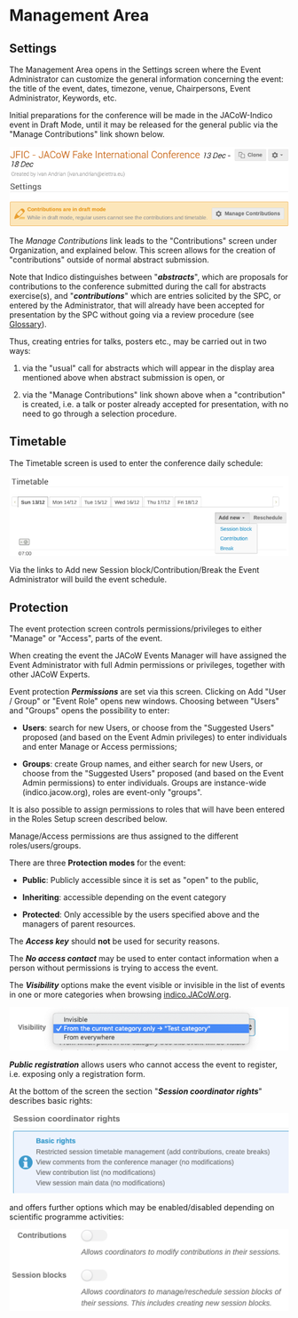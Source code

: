 # Management Area

## Settings

The Management Area opens in the Settings screen
where the Event Administrator can customize the general
information concerning the event: the title of the event,
dates, timezone, venue, Chairpersons, Event Administrator, Keywords, etc.

Initial preparations for the conference will be made in
the JACoW-Indico event in Draft Mode, until it may be
released for the general public via the "Manage
Contributions" link shown below.

![](img/draftmode.png)

The *Manage Contributions* link leads to the
"Contributions" screen under Organization, and explained
below. This screen allows for the creation of
"contributions" outside of normal abstract submission.

Note that Indico distinguishes between "***abstracts***",
which are proposals for contributions to the conference
submitted during the call for abstracts exercise(s), and
"***contributions***" which are entries solicited by the SPC,
or entered by the Administrator, that will already have
been accepted for presentation by the SPC without going
via a review procedure (see [Glossary](../glossary.md)).    

Thus, creating entries for talks, posters etc., may be
carried out in two ways:

1. via the "usual" call for abstracts which will appear in
   the display area mentioned above when abstract
   submission is open, or

2. via the "Manage Contributions" link shown above
   when a "contribution" is created, i.e. a talk or poster
   already accepted for presentation, with no need to go
   through a selection procedure.

## Timetable

The Timetable screen is used to enter the conference
daily schedule:

![](img/timetable.png)

Via the links to Add new Session block/Contribution/Break the Event Administrator will
build the event schedule.

## Protection

The event protection screen controls permissions/privileges to either "Manage" or "Access", parts of the event. 

When creating the event the JACoW Events Manager will have assigned the Event Administrator with full Admin permissions or privileges, together with other JACoW Experts.

Event protection ***Permissions*** are set via this screen.
Clicking on Add "User / Group" or "Event Role"
opens new windows.
Choosing between "Users" and "Groups" opens the
possibility to enter:

- **Users**: search for new Users, or choose from the
  "Suggested Users" proposed (and based on the Event
  Admin privileges) to enter individuals and enter Manage
  or Access permissions;

- **Groups**: create Group names, and either search for new
  Users, or choose from the "Suggested Users" proposed
  (and based on the Event Admin permissions) to enter
  individuals. Groups are instance-wide (indico.jacow.org),
  roles are event-only "groups".

It is also possible to assign permissions to roles that
will have been entered in the Roles Setup screen
described below.

Manage/Access permissions are thus assigned to the
different roles/users/groups.

There are three **Protection modes** for the event:

- **Public**: Publicly accessible since it is set as "open" to the
  public,

- **Inheriting**: accessible depending on the event category

- **Protected**: Only accessible by the users specified above
  and the managers of parent resources.

The ***Access key*** should **not** be used for security reasons.

The ***No access contact*** may be used to enter contact
information when a person without permissions is trying
to access the event.

The ***Visibility*** options make the event visible or invisible in the list of events in one or more categories when browsing [indico.JACoW.org](https://indico.JACoW.org). 

![](img/visibility.png)

***Public registration*** allows users who cannot access
the event to register, i.e. exposing only a registration
form.

At the bottom of the screen the section "***Session
coordinator rights***" describes basic rights:

![](img/session_coordinator_basic_rights.png)

and offers further options which may be enabled/disabled
depending on scientific programme activities:

![](img/session_coordinator_rights.png)
